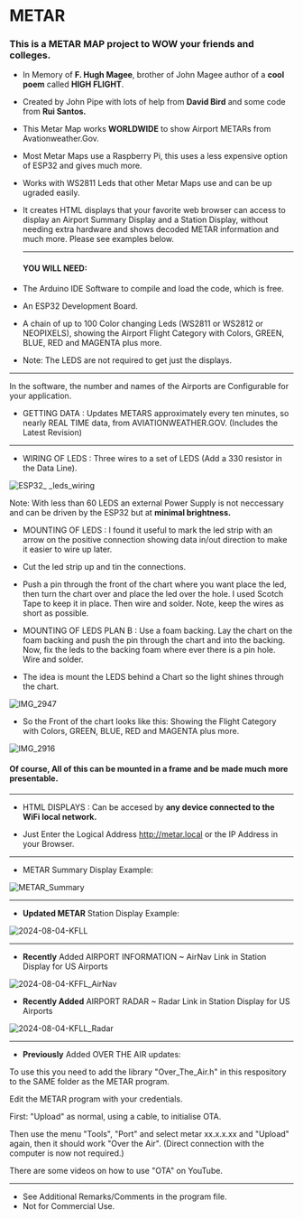 # METAR
### This is a METAR MAP project to WOW your friends and colleges.

+ In Memory of **F. Hugh Magee**, brother of John Magee author of a **cool poem** called **HIGH FLIGHT**.
+ Created by John Pipe with lots of help from **David Bird** and some code from **Rui Santos.**

+ This Metar Map works **WORLDWIDE** to show Airport METARs from Avationweather.Gov.

+ Most Metar Maps use a Raspberry Pi, this uses a less expensive option of ESP32 and gives much more.
  
+ Works with WS2811 Leds that other Metar Maps use and can be up ugraded easily.

+ It creates HTML displays that your favorite web browser can access to display an Airport Summary Display and a Station Display, without needing extra hardware and shows decoded METAR information and much more.  Please see examples below.

  ---
  #### YOU WILL NEED:
 + The Arduino IDE Software to compile and load the code, which is free.
 + An ESP32 Development Board.
 +  A chain of up to 100 Color changing Leds (WS2811 or WS2812 or NEOPIXELS), showing the Airport Flight Category with Colors, GREEN, BLUE, RED and MAGENTA plus more.
 +  Note: The LEDS are not required to get just the displays.
---

In the software, the number and names of the Airports are Configurable for your application.

+ GETTING DATA : Updates METARS approximately every ten minutes, so nearly REAL TIME data, from AVIATIONWEATHER.GOV.  (Includes the Latest Revision)
---

+ WIRING OF LEDS : Three wires to  a set of LEDS (Add a 330 resistor in the Data Line).

![ESP32_ _leds_wiring](https://user-images.githubusercontent.com/24758833/197342655-f6e17e1f-f41f-4e63-b6c1-63a42799240c.png)

Note: With less than 60 LEDS an external Power Supply is not neccessary and can be driven by the ESP32 but at **minimal brightness.**

+ MOUNTING OF LEDS : I found it useful to mark the led strip with an arrow on the positive connection showing data in/out direction to make it easier to wire up later.
+ Cut the led strip up and tin the connections.
+ Push a pin through the front of the chart where you want place the led, then turn the chart over and place the led over the hole.  I used Scotch Tape to keep it in place.  Then wire and solder.  Note, keep the wires as short as possible.
+ MOUNTING OF LEDS PLAN B : Use a foam backing. Lay the chart on the foam backing and push the pin through the chart and into the backing.  Now, fix the leds to the backing foam where ever there is a pin hole.  Wire and solder.

+ The idea is mount the LEDS behind a Chart so the light shines through the chart.

![IMG_2947](https://user-images.githubusercontent.com/24758833/157293897-e3d9f13f-debc-4f80-a27e-ef0c16ccbe5c.JPG)


+ So the Front of the chart looks like this: Showing the Flight Category with Colors, GREEN, BLUE, RED and MAGENTA plus more.

![IMG_2916](https://user-images.githubusercontent.com/24758833/157294109-c94372d3-fa67-4a66-8e46-7be0fdde13f8.JPG)

#### Of course, All of this can be mounted in a frame and be made much more presentable.

---

+ HTML DISPLAYS : Can be accesed by **any device connected to the WiFi local network.**

+ Just Enter the Logical Address http://metar.local or the IP Address in your Browser.

---

+ METAR Summary Display Example:

![METAR_Summary](https://user-images.githubusercontent.com/24758833/197342754-2bac1db7-003e-47b2-8072-c6f3a0c6f7f8.png)

---

+ **Updated METAR** Station Display Example:

![2024-08-04-KFLL](https://github.com/user-attachments/assets/be266e73-e3f8-47f0-a2a8-6efdb23cfa61)

---
+ **Recently** Added  AIRPORT INFORMATION  ~  AirNav Link in Station Display for US Airports

![2024-08-04-KFFL_AirNav](https://github.com/user-attachments/assets/09c26d76-98c2-424a-830e-2b9cf100d2bd)

 + **Recently Added**  AIRPORT RADAR  ~  Radar Link in Station Display for US Airports

![2024-08-04-KFLL_Radar](https://github.com/user-attachments/assets/8880e728-0b18-411c-9fa9-31f1432b6336)

---

+ **Previously** Added OVER THE AIR updates:

To use this you need to add the library "Over_The_Air.h" in this respository to the SAME folder as the METAR program.

Edit the METAR program with your credentials.

First: "Upload" as normal, using a cable, to initialise OTA.

Then use the menu  "Tools", "Port" and select  metar xx.x.x.xx and "Upload" again, then it should work "Over the Air".  (Direct connection with the computer is now not required.)

There are some videos on how to use "OTA" on YouTube.

---

+ See Additional Remarks/Comments in the program file.
+ Not for Commercial Use.
